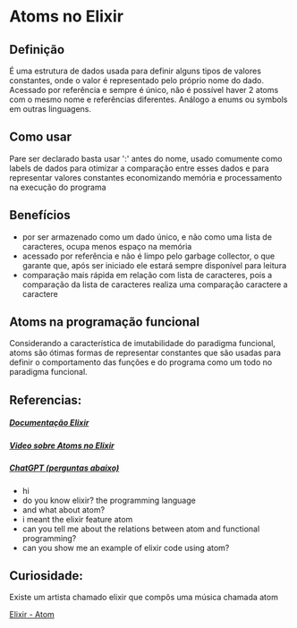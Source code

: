 # Atoms no Elixir

## Definição
É uma estrutura de dados usada para definir alguns tipos de valores constantes, onde o valor é representado pelo próprio nome do dado. Acessado por referência e sempre é único, não é possível haver 2 atoms com o mesmo nome e referências diferentes.
Análogo a enums ou symbols em outras linguagens.

## Como usar
Pare ser declarado basta usar ':' antes do nome, usado comumente como labels de dados para otimizar a comparação entre esses dados e para representar valores constantes economizando memória e processamento na execução do programa

## Benefícios
- por ser armazenado como um dado único, e não como uma lista de caracteres, ocupa menos espaço na memória
- acessado por referência e não é limpo pelo garbage collector, o que garante que, após ser iniciado ele estará sempre disponível para leitura
- comparação mais rápida em relação com lista de caracteres, pois a comparação da lista de caracteres realiza uma comparação caractere a caractere

## Atoms na programação funcional
Considerando a característica de imutabilidade do paradigma funcional, atoms são ótimas formas de representar constantes que são usadas para definir o comportamento das funções e do programa como um todo no paradigma funcional.

## Referencias:

##### [Documentação Elixir](https://elixir-lang.org/)
##### [Video sobre Atoms no Elixir](https://www.youtube.com/watch?v=wBKRmE97bCU)
##### [ChatGPT (perguntas abaixo)](https://chat.openai.com/)
 - hi
 - do you know elixir? the programming language
 - and what about atom?
 - i meant the elixir feature atom
 - can you tell me about the relations between atom and functional programming?
 - can you show me an example of elixir code using atom?



## Curiosidade:
Existe um artista chamado elixir que compôs uma música chamada atom

[Elixir - Atom](https://www.youtube.com/watch?v=b4LDBXtrUmE)

